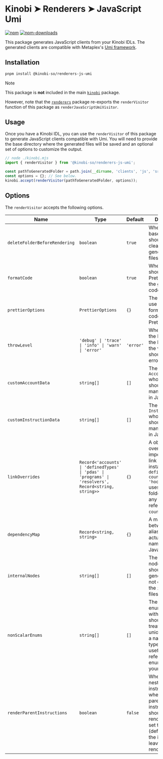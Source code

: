 # Kinobi ➤ Renderers ➤ JavaScript Umi

[![npm][npm-image]][npm-url]
[![npm-downloads][npm-downloads-image]][npm-url]

[npm-downloads-image]: https://img.shields.io/npm/dm/@kinobi-so/renderers-js-umi.svg?style=flat
[npm-image]: https://img.shields.io/npm/v/@kinobi-so/renderers-js-umi.svg?style=flat&label=%40kinobi-so%2Frenderers-js-umi
[npm-url]: https://www.npmjs.com/package/@kinobi-so/renderers-js-umi

This package generates JavaScript clients from your Kinobi IDLs. The generated clients are compatible with Metaplex's [Umi framework](https://github.com/metaplex-foundation/umi).

## Installation

```sh
pnpm install @kinobi-so/renderers-js-umi
```

> [!NOTE]
> This package is **not** included in the main [`kinobi`](../library) package.
>
> However, note that the [`renderers`](../renderers) package re-exports the `renderVisitor` function of this package as `renderJavaScriptUmiVisitor`.

## Usage

Once you have a Kinobi IDL, you can use the `renderVisitor` of this package to generate JavaScript clients compatible with Umi. You will need to provide the base directory where the generated files will be saved and an optional set of options to customize the output.

```ts
// node ./kinobi.mjs
import { renderVisitor } from '@kinobi-so/renderers-js-umi';

const pathToGeneratedFolder = path.join(__dirname, 'clients', 'js', 'src', 'generated');
const options = {}; // See below.
kinobi.accept(renderVisitor(pathToGeneratedFolder, options));
```

## Options

The `renderVisitor` accepts the following options.

| Name                          | Type                                                                                                  | Default   | Description                                                                                                                                                                                      |
| ----------------------------- | ----------------------------------------------------------------------------------------------------- | --------- | ------------------------------------------------------------------------------------------------------------------------------------------------------------------------------------------------ |
| `deleteFolderBeforeRendering` | `boolean`                                                                                             | `true`    | Whether the base directory should be cleaned before generating new files.                                                                                                                        |
| `formatCode`                  | `boolean`                                                                                             | `true`    | Whether we should use Prettier to format the generated code.                                                                                                                                     |
| `prettierOptions`             | `PrettierOptions`                                                                                     | `{}`      | The options to use when formatting the code using Prettier.                                                                                                                                      |
| `throwLevel`                  | `'debug' \| 'trace' \| 'info' \| 'warn' \| 'error'`                                                   | `'error'` | When validating the Kinobi IDL, the level at which the validation should throw an error.                                                                                                         |
| `customAccountData`           | `string[]`                                                                                            | `[]`      | The names of all `AccountNodes` whose data should be manually written in JavaScript.                                                                                                             |
| `customInstructionData`       | `string[]`                                                                                            | `[]`      | The names of all `InstructionNodes` whose data should be manually written in JavaScript.                                                                                                         |
| `linkOverrides`               | `Record<'accounts' \| 'definedTypes' \| 'pdas' \| 'programs' \| 'resolvers', Record<string, string>>` | `{}`      | A object that overrides the import path of link nodes. For instance, `{ definedTypes: { counter: 'hooked' } }` uses the `hooked` folder to import any link node referring to the `counter` type. |
| `dependencyMap`               | `Record<string, string>`                                                                              | `{}`      | A mapping between import aliases and their actual package name or path in JavaScript.                                                                                                            |
| `internalNodes`               | `string[]`                                                                                            | `[]`      | The names of all nodes that should be generated but not exported by the `index.ts` files.                                                                                                        |
| `nonScalarEnums`              | `string[]`                                                                                            | `[]`      | The names of enum variants with no data that should be treated as a data union instead of a native `enum` type. This is only useful if you are referencing an enum value in your Kinobi IDL.     |
| `renderParentInstructions`    | `boolean`                                                                                             | `false`   | When using nested instructions, whether the parent instructions should also be rendered. When set to `false` (default), only the instruction leaves are being rendered.                          |
